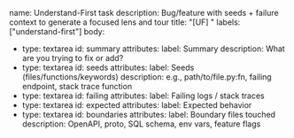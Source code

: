 name: Understand-First task
description: Bug/feature with seeds + failure context to generate a focused lens and tour
title: "[UF] "
labels: ["understand-first"]
body:
  - type: textarea
    id: summary
    attributes:
      label: Summary
      description: What are you trying to fix or add?
  - type: textarea
    id: seeds
    attributes:
      label: Seeds (files/functions/keywords)
      description: e.g., path/to/file.py:fn, failing endpoint, stack trace function
  - type: textarea
    id: failing
    attributes:
      label: Failing logs / stack traces
  - type: textarea
    id: expected
    attributes:
      label: Expected behavior
  - type: textarea
    id: boundaries
    attributes:
      label: Boundary files touched
      description: OpenAPI, proto, SQL schema, env vars, feature flags
